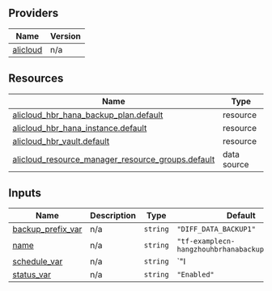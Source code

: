 <!-- BEGIN_TF_DOCS -->
## Providers

| Name | Version |
|------|---------|
| <a name="provider_alicloud"></a> [alicloud](#provider\_alicloud) | n/a |

## Resources

| Name | Type |
|------|------|
| [alicloud_hbr_hana_backup_plan.default](https://registry.terraform.io/providers/hashicorp/alicloud/latest/docs/resources/hbr_hana_backup_plan) | resource |
| [alicloud_hbr_hana_instance.default](https://registry.terraform.io/providers/hashicorp/alicloud/latest/docs/resources/hbr_hana_instance) | resource |
| [alicloud_hbr_vault.default](https://registry.terraform.io/providers/hashicorp/alicloud/latest/docs/resources/hbr_vault) | resource |
| [alicloud_resource_manager_resource_groups.default](https://registry.terraform.io/providers/hashicorp/alicloud/latest/docs/data-sources/resource_manager_resource_groups) | data source |

## Inputs

| Name | Description | Type | Default | Required |
|------|-------------|------|---------|:--------:|
| <a name="input_backup_prefix_var"></a> [backup\_prefix\_var](#input\_backup\_prefix\_var) | n/a | `string` | `"DIFF_DATA_BACKUP1"` | no |
| <a name="input_name"></a> [name](#input\_name) | n/a | `string` | `"tf-examplecn-hangzhouhbrhanabackupplan37373"` | no |
| <a name="input_schedule_var"></a> [schedule\_var](#input\_schedule\_var) | n/a | `string` | `"I|1602673264|P1D"` | no |
| <a name="input_status_var"></a> [status\_var](#input\_status\_var) | n/a | `string` | `"Enabled"` | no |
<!-- END_TF_DOCS -->    